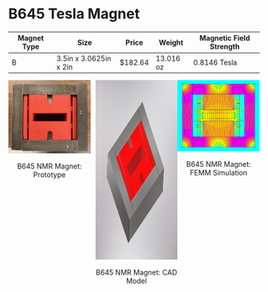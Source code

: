 # B645 Tesla Magnet

| Magnet Type | Size                        | Price      | Weight      | Magnetic Field Strength |
| ----------- | --------------------------- | ---------- | ----------- | ----------------------- |
|      B      |    3.5in x 3.0625in x 2in   |   $182.64  |  13.016 oz  |      0.8146 Tesla       |


<div style="display: flex;">
  <div style="text-align: center; margin-right: 10px;">
    <img src="media/B645magnet_proto.jpg" width="400">
    <p>B645 NMR Magnet: Prototype</p>
  </div>
  <div style="text-align: center;">
    <img src="media/B645magnet_Inventor.PNG" width="400" height="360">
    <p>B645 NMR Magnet: CAD Model</p>
  </div>
  <div style="text-align: center;">
    <img src="media/B645magnet_simulation.PNG" width="400">
    <p>B645 NMR Magnet: FEMM Simulation</p>
  </div>
</div>
